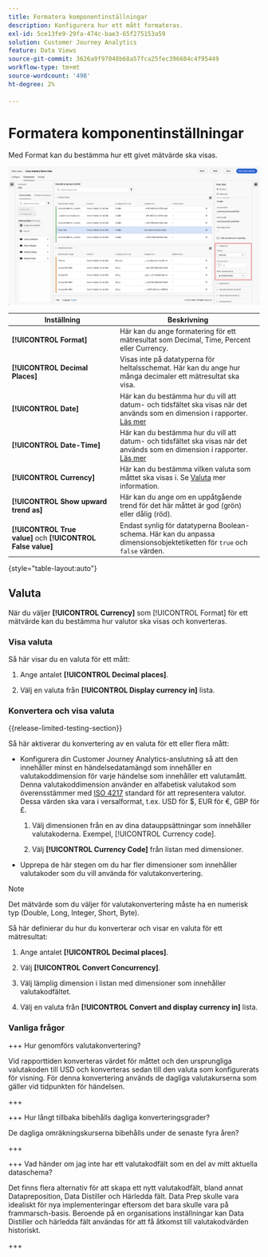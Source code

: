 ```yaml
---
title: Formatera komponentinställningar
description: Konfigurera hur ett mått formateras.
exl-id: 5ce13fe9-29fa-474c-bae3-65f275153a59
solution: Customer Journey Analytics
feature: Data Views
source-git-commit: 3626a9f97048b68a57fca25fec396684c4f95449
workflow-type: tm+mt
source-wordcount: '498'
ht-degree: 2%

---
```


# Formatera komponentinställningar

Med Format kan du bestämma hur ett givet mätvärde ska visas.

![Formatinställningar](../assets/format-settings.png)

| Inställning | Beskrivning |
| --- | --- |
| **[!UICONTROL Format]** | Här kan du ange formatering för ett mätresultat som Decimal, Time, Percent eller Currency. |
| **[!UICONTROL Decimal Places]** | Visas inte på datatyperna för heltalsschemat. Här kan du ange hur många decimaler ett mätresultat ska visa. |
| **[!UICONTROL Date]** | Här kan du bestämma hur du vill att datum- och tidsfältet ska visas när det används som en dimension i rapporter. [Läs mer](../../use-cases/data-views/data-views-usecases.md#date-and-date-time-use-cases) |
| **[!UICONTROL Date-Time]** | Här kan du bestämma hur du vill att datum- och tidsfältet ska visas när det används som en dimension i rapporter. [Läs mer](../../use-cases/data-views/data-views-usecases.md#date-and-date-time-use-cases) |
| **[!UICONTROL Currency]** | Här kan du bestämma vilken valuta som måttet ska visas i. Se [Valuta](#currency) mer information. |
| **[!UICONTROL Show upward trend as]** | Här kan du ange om en uppåtgående trend för det här måttet är god (grön) eller dålig (röd). |
| **[!UICONTROL True value]** och **[!UICONTROL False value]** | Endast synlig för datatyperna Boolean-schema. Här kan du anpassa dimensionsobjektetiketten för `true` och `false` värden. |

{style="table-layout:auto"}


## Valuta

När du väljer **[!UICONTROL Currency]** som [!UICONTROL Format] för ett mätvärde kan du bestämma hur valutor ska visas och konverteras.

### Visa valuta

Så här visar du en valuta för ett mått:

1. Ange antalet **[!UICONTROL Decimal places]**.

1. Välj en valuta från **[!UICONTROL Display currency in]** lista.


### Konvertera och visa valuta

{{release-limited-testing-section}}

Så här aktiverar du konvertering av en valuta för ett eller flera mått:

- Konfigurera din Customer Journey Analytics-anslutning så att den innehåller minst en händelsedatamängd som innehåller en valutakoddimension för varje händelse som innehåller ett valutamått. Denna valutakoddimension använder en alfabetisk valutakod som överensstämmer med [ISO 4217](https://www.iso.org/iso-4217-currency-codes.html) standard för att representera valutor. Dessa värden ska vara i versalformat, t.ex. USD för $, EUR för €, GBP för £.

   1. Välj dimensionen från en av dina datauppsättningar som innehåller valutakoderna. Exempel, [!UICONTROL Currency code].

   1. Välj **[!UICONTROL Currency Code]** från listan med dimensioner.

- Upprepa de här stegen om du har fler dimensioner som innehåller valutakoder som du vill använda för valutakonvertering.

>[!NOTE]
>
>Det mätvärde som du väljer för valutakonvertering måste ha en numerisk typ (Double, Long, Integer, Short, Byte).


Så här definierar du hur du konverterar och visar en valuta för ett mätresultat:

1. Ange antalet **[!UICONTROL Decimal places]**.

1. Välj **[!UICONTROL Convert Concurrency]**.

1. Välj lämplig dimension i listan med dimensioner som innehåller valutakodfältet.

1. Välj en valuta från **[!UICONTROL Convert and display currency in]** lista.

### Vanliga frågor

+++ Hur genomförs valutakonvertering?

Vid rapporttiden konverteras värdet för måttet och den ursprungliga valutakoden till USD och konverteras sedan till den valuta som konfigurerats för visning. För denna konvertering används de dagliga valutakurserna som gäller vid tidpunkten för händelsen.

+++


+++ Hur långt tillbaka bibehålls dagliga konverteringsgrader?

De dagliga omräkningskurserna bibehålls under de senaste fyra åren?

+++


+++ Vad händer om jag inte har ett valutakodfält som en del av mitt aktuella dataschema?

Det finns flera alternativ för att skapa ett nytt valutakodfält, bland annat Datapreposition, Data Distiller och Härledda fält. Data Prep skulle vara idealiskt för nya implementeringar eftersom det bara skulle vara på frammarsch-basis. Beroende på en organisations inställningar kan Data Distiller och härledda fält användas för att få åtkomst till valutakodvärden historiskt.

+++

